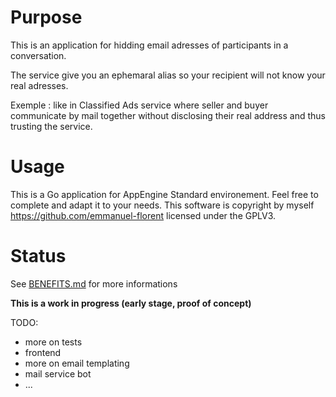# Purpose

This is an application for hidding email adresses of participants in a conversation.

The service give you an ephemaral alias so your recipient will not know your real adresses.

Exemple : like in Classified Ads service where seller and buyer 
communicate by mail together without disclosing their real address and thus trusting the service.

# Usage

This is a Go application for AppEngine Standard environement. 
Feel free to complete and adapt it to your needs. 
This software is copyright by myself https://github.com/emmanuel-florent licensed under the GPLV3.

# Status

See [BENEFITS.md](BENEFITS.md) for more informations

**This is a work in progress (early stage, proof of concept)**

TODO:
- more on tests
- frontend
- more on email templating
- mail service bot
- ...
